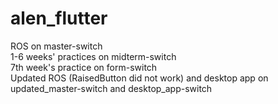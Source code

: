 # alen_flutter
ROS on master-switch
<br>
1-6 weeks' practices on midterm-switch
<br>
7th week's practice on form-switch
<br>
Updated ROS (RaisedButton did not work) and desktop app on updated_master-switch and desktop_app-switch
